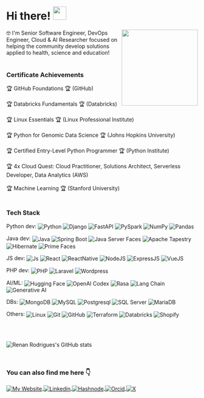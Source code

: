 # Hi there! <img src="https://media.giphy.com/media/hvRJCLFzcasrR4ia7z/giphy.gif" width="35">
<img align="right" src="https://images.credly.com/size/340x340/images/024d0122-724d-4c5a-bd83-cfe3c4b7a073/image.png" width="200px" />

 🤓 I'm Senior Software Engineer, DevOps Engineer, Cloud & AI Researcher focused on helping the community develop solutions applied to health, science and education!<br/><br/>
 
### Certificate Achievements

 🏆 GitHub Foundations 🏆 (GitHub) <br/><br/>
 🏆 Databricks Fundamentals 🏆 (Databricks) <br/><br/>
 🏆 Linux Essentials 🏆 (Linux Professional Institute) <br/><br/>
 🏆 Python for Genomic Data Science 🏆 (Johns Hopkins University) <br/><br/>
 🏆 Certified Entry-Level Python Programmer 🏆 (Python Institute) <br/><br/>
 🏆 4x Cloud Quest: Cloud Practitioner, Solutions Architect, Serverless Developer, Data Analytics (AWS) <br/><br/>
 🏆 Machine Learning 🏆 (Stanford University) <br/><br/>
 
### Tech Stack

<div align="left">

Python dev: <img align="center" alt="Python" src="https://img.shields.io/badge/Python-274cba?style=for-the-badge&logo=python&logoColor=white"> 
<img align="center" alt="Django" src="https://img.shields.io/badge/Django-11451c?style=for-the-badge&logo=django&logoColor=white"> 
<img align="center" alt="FastAPI" src="https://img.shields.io/badge/FastAPI-e0e0e0?style=for-the-badge&logo=fastapi&logoColor=#93cfa0">
<img align="center" alt="PySpark" src="https://img.shields.io/badge/Apache_PySpark-white?style=for-the-badge&logo=apachespark&logoColor=f59038"> 
<img align="center" alt="NumPy" src="https://img.shields.io/badge/NumPy-white?style=for-the-badge&logo=NumPy&logoColor=4accf7">
<img align="center" alt="Pandas" src="https://img.shields.io/badge/Pandas-fabc70?style=for-the-badge&logo=Pandas&logoColor=0a0f66"> 
<br/>

Java dev: <img align="center" alt="Java" src="https://img.shields.io/badge/Java-db8e35?style=for-the-badge&logo=java&logoColor=white">
<img align="center" alt="Spring Boot" src="https://img.shields.io/badge/SpringBoot-ededed?style=for-the-badge&logo=springboot&logoColor=80ed98">
<img align="center" alt="Java Server Faces" src="https://img.shields.io/badge/JSF-fab62f?style=for-the-badge&logo=javaserverfaces&logoColor=black">
<img align="center" alt="Apache Tapestry" src="https://img.shields.io/badge/Apache_Tapestry-c0facd?style=for-the-badge&logo=apache-tapestry&logoColor=black"> 
<img align="center" alt="Hibernate" src="https://img.shields.io/badge/Hibernate-e6e3df?style=for-the-badge&logo=hibernate&logoColor=a6977b">
<img align="center" alt="Prime Faces" src="https://img.shields.io/badge/NumPy-lightblue?style=for-the-badge&logo=primefaces&logoColor=black"> 
<br/>

JS dev: <img align="center" alt="Js" src="https://img.shields.io/badge/JavaScript-323330?style=for-the-badge&logo=javascript&logoColor=F7DF1E">
<img align="center" alt="React" src="https://img.shields.io/badge/React.js-20232A?style=for-the-badge&logo=react&logoColor=61DAFB">
<img align="center" alt="ReactNative" src="https://img.shields.io/badge/React_Native-20232A?style=for-the-badge&logo=react&logoColor=61DAFB">
<img align="center" alt="NodeJS" src="https://img.shields.io/badge/Node.js-43853D?style=for-the-badge&logo=node.js&logoColor=white"> 
<img align="center" alt="ExpressJS" src="https://img.shields.io/badge/Express.js-white?style=for-the-badge&logo=express&logoColor=black">
<img align="center" alt="VueJS" src="https://img.shields.io/badge/Vue.js-white?style=for-the-badge&logo=vue.js&logoColor=089e21"> 
<br/>

PHP dev: <img align="center" alt="PHP" src="https://img.shields.io/badge/php-4b78f2?style=for-the-badge&logo=php&logoColor=white"> 
<img align="center" alt="Laravel" src="https://img.shields.io/badge/Laravel-FF2D20?style=for-the-badge&logo=laravel&logoColor=white">
<img align="center" alt="Wordpress" src="https://img.shields.io/badge/Wordpress-4d5869?style=for-the-badge&logo=wordpress&logoColor=white">
<br/>

AI/ML: <img align="center" alt="Hugging Face" src="https://img.shields.io/badge/Hugging_Face-black?style=for-the-badge&logo=huggingface&logoColor=yellow">
<img align="center" alt="OpenAI Codex" src="https://img.shields.io/badge/OpenAI_Codex-white?style=for-the-badge&logo=openai&logoColor=black">
<img align="center" alt="Rasa" src="https://img.shields.io/badge/Rasa-purple?style=for-the-badge&logo=rasa&logoColor=white">
<img align="center" alt="Lang Chain" src="https://img.shields.io/badge/Lang_Chain-white?style=for-the-badge&logo=langchain&logoColor=green">
<img align="center" alt="Generative AI" src="https://img.shields.io/badge/Generative_AI-white?style=for-the-badge&logo=databricks&logoColor=red">
<br/>

DBs: <img align="center" alt="MongoDB" src="https://img.shields.io/badge/MongoDB-4EA94B?style=for-the-badge&logo=mongodb&logoColor=white">
<img align="center" alt="MySQL" src="https://img.shields.io/badge/MySQL-00000F?style=for-the-badge&logo=mysql&logoColor=white">
<img align="center" alt="Postgresql" src="https://img.shields.io/badge/PostgreSQL-316192?style=for-the-badge&logo=postgresql&logoColor=white">
<img align="center" alt="SQL Server" src="https://img.shields.io/badge/sql_server-f52116?style=for-the-badge&logo=sqlserver&logoColor=darkgreen">
<img align="center" alt="MariaDB" src="https://img.shields.io/badge/MariaDB-white?style=for-the-badge&logo=mariadb&logoColor=darkgreen">
<br/>

Others: <img align="center" alt="Linux" src="https://img.shields.io/badge/Linux-white?style=for-the-badge&logo=linux&logoColor=black">
<img align="center" alt="Git" src="https://img.shields.io/badge/GIT-E44C30?style=for-the-badge&logo=git&logoColor=white">
<img align="center" alt="GitHub" src="https://img.shields.io/badge/GitHub-100000?style=for-the-badge&logo=github&logoColor=white">
<img align="center" alt="Terraform" src="https://img.shields.io/badge/Terraform-white?style=for-the-badge&logo=Terraform&logoColor=purple">
<img align="center" alt="Databricks" src="https://img.shields.io/badge/Databricks-white?style=for-the-badge&logo=Databricks&logoColor=#f70f1a">
<img align="center" alt="Shopify" src="https://img.shields.io/badge/Shopify-white?style=for-the-badge&logo=shopify&logoColor=089e21">
<br/>  
</div>
 
 <br/>
 <br/>
 
![Renan Rodrigues's GitHub stats](https://github-readme-stats.vercel.app/api?username=renanrcrr&show_icons=true)

<br/>

### You can also find me here 👇

<div>
<a href="https://renanrcrr.github.io/" target="_blank">
 <img align="center" src="https://img.shields.io/badge/renanrcrr-a1233c?style=for-the-badge&logo=renan&logoColor=blue" alt="My Website"/>
</a>

<a href="https://www.linkedin.com/in/renanrcrr/" target="_blank">
 <img align="center" src="https://img.shields.io/badge/LinkedIn-0077B5?style=for-the-badge&logo=linkedin&logoColor=white" alt="Linkedin"/>
</a>

<a href="https://renanrodrigues.hashnode.dev/" target="_blank">
 <img align="center" src="https://img.shields.io/badge/hashnode-030061?style=for-the-badge&logo=hashnode&logoColor=white" alt="Hashnode"/>
</a>

<a href="https://orcid.org/0009-0005-7333-1227" target="_blank">
 <img align="center" src="https://img.shields.io/badge/orcid-32a852?style=for-the-badge&logo=orcid&logoColor=white" alt="Orcid"/>
</a>


<a href="https://x.com/devrcrrodrigues" target="_blank">
 <img align="center" src="https://img.shields.io/badge/devrcrrodrigues-0d0c0c?style=for-the-badge&logo=x&logoColor=white" alt="X"/>
</a>

</div>

